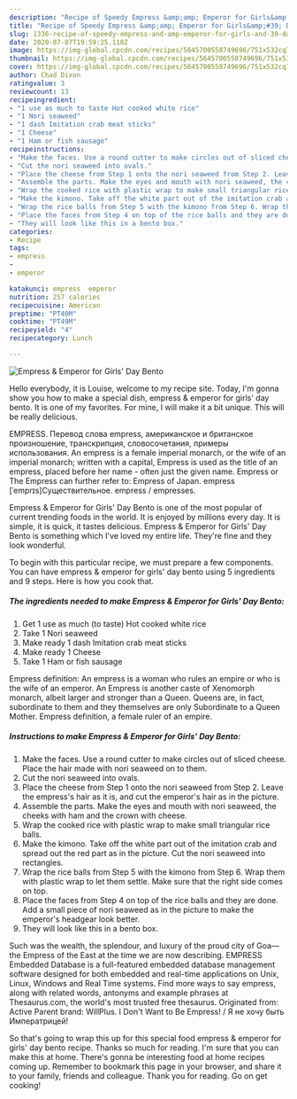 ```yaml
---
description: "Recipe of Speedy Empress &amp;amp; Emperor for Girls&amp;#39; Day Bento"
title: "Recipe of Speedy Empress &amp;amp; Emperor for Girls&amp;#39; Day Bento"
slug: 1336-recipe-of-speedy-empress-and-amp-emperor-for-girls-and-39-day-bento
date: 2020-07-07T19:59:25.110Z
image: https://img-global.cpcdn.com/recipes/5645700558749696/751x532cq70/empress-emperor-for-girls-day-bento-recipe-main-photo.jpg
thumbnail: https://img-global.cpcdn.com/recipes/5645700558749696/751x532cq70/empress-emperor-for-girls-day-bento-recipe-main-photo.jpg
cover: https://img-global.cpcdn.com/recipes/5645700558749696/751x532cq70/empress-emperor-for-girls-day-bento-recipe-main-photo.jpg
author: Chad Dixon
ratingvalue: 3
reviewcount: 13
recipeingredient:
- "1 use as much to taste Hot cooked white rice"
- "1 Nori seaweed"
- "1 dash Imitation crab meat sticks"
- "1 Cheese"
- "1 Ham or fish sausage"
recipeinstructions:
- "Make the faces. Use a round cutter to make circles out of sliced cheese.  Place the hair made with nori seaweed on to them."
- "Cut the nori seaweed into ovals."
- "Place the cheese from Step 1 onto the nori seaweed from Step 2. Leave the empress&#39;s hair as it is, and cut the emperor&#39;s hair as in the picture."
- "Assemble the parts. Make the eyes and mouth with nori seaweed, the cheeks with ham and the crown with cheese."
- "Wrap the cooked rice with plastic wrap to make small triangular rice balls."
- "Make the kimono. Take off the white part out of the imitation crab and spread out the red part as in the picture. Cut the nori seaweed into rectangles."
- "Wrap the rice balls from Step 5 with the kimono from Step 6. Wrap them with plastic wrap to let them settle. Make sure that the right side comes on top."
- "Place the faces from Step 4 on top of the rice balls and they are done. Add a small piece of nori seaweed as in the picture to make the emperor&#39;s headgear look better."
- "They will look like this in a bento box."
categories:
- Recipe
tags:
- empress
- 
- emperor

katakunci: empress  emperor 
nutrition: 257 calories
recipecuisine: American
preptime: "PT40M"
cooktime: "PT49M"
recipeyield: "4"
recipecategory: Lunch

---
```



![Empress &amp; Emperor for Girls&#39; Day Bento](https://img-global.cpcdn.com/recipes/5645700558749696/751x532cq70/empress-emperor-for-girls-day-bento-recipe-main-photo.jpg)

Hello everybody, it is Louise, welcome to my recipe site. Today, I'm gonna show you how to make a special dish, empress &amp; emperor for girls&#39; day bento. It is one of my favorites. For mine, I will make it a bit unique. This will be really delicious.

EMPRESS. Перевод слова empress, американское и британское произношение, транскрипция, словосочетания, примеры использования. An empress is a female imperial monarch, or the wife of an imperial monarch; written with a capital, Empress is used as the title of an empress, placed before her name - often just the given name. Empress or The Empress can further refer to: Empress of Japan. empress [ˈemprɪs]Существительное. empress / empresses.

Empress &amp; Emperor for Girls&#39; Day Bento is one of the most popular of current trending foods in the world. It is enjoyed by millions every day. It is simple, it is quick, it tastes delicious. Empress &amp; Emperor for Girls&#39; Day Bento is something which I've loved my entire life. They're fine and they look wonderful.


To begin with this particular recipe, we must prepare a few components. You can have empress &amp; emperor for girls&#39; day bento using 5 ingredients and 9 steps. Here is how you cook that.

<!--inarticleads1-->

##### The ingredients needed to make Empress &amp; Emperor for Girls&#39; Day Bento:

1. Get 1 use as much (to taste) Hot cooked white rice
1. Take 1 Nori seaweed
1. Make ready 1 dash Imitation crab meat sticks
1. Make ready 1 Cheese
1. Take 1 Ham or fish sausage


Empress definition: An empress is a woman who rules an empire or who is the wife of an emperor. An Empress is another caste of Xenomorph monarch, albeit larger and stronger than a Queen. Queens are, in fact, subordinate to them and they themselves are only Subordinate to a Queen Mother. Empress definition, a female ruler of an empire. 

<!--inarticleads2-->

##### Instructions to make Empress &amp; Emperor for Girls&#39; Day Bento:

1. Make the faces. Use a round cutter to make circles out of sliced cheese.  Place the hair made with nori seaweed on to them.
1. Cut the nori seaweed into ovals.
1. Place the cheese from Step 1 onto the nori seaweed from Step 2. Leave the empress&#39;s hair as it is, and cut the emperor&#39;s hair as in the picture.
1. Assemble the parts. Make the eyes and mouth with nori seaweed, the cheeks with ham and the crown with cheese.
1. Wrap the cooked rice with plastic wrap to make small triangular rice balls.
1. Make the kimono. Take off the white part out of the imitation crab and spread out the red part as in the picture. Cut the nori seaweed into rectangles.
1. Wrap the rice balls from Step 5 with the kimono from Step 6. Wrap them with plastic wrap to let them settle. Make sure that the right side comes on top.
1. Place the faces from Step 4 on top of the rice balls and they are done. Add a small piece of nori seaweed as in the picture to make the emperor&#39;s headgear look better.
1. They will look like this in a bento box.


Such was the wealth, the splendour, and luxury of the proud city of Goa—the Empress of the East at the time we are now describing. EMPRESS Embedded Database is a full-featured embedded database management software designed for both embedded and real-time applications on Unix, Linux, Windows and Real Time systems. Find more ways to say empress, along with related words, antonyms and example phrases at Thesaurus.com, the world&#39;s most trusted free thesaurus. Originated from: Active Parent brand: WillPlus. I Don&#39;t Want to Be Empress! / Я не хочу быть Императрицей! 

So that's going to wrap this up for this special food empress &amp; emperor for girls&#39; day bento recipe. Thanks so much for reading. I'm sure that you can make this at home. There's gonna be interesting food at home recipes coming up. Remember to bookmark this page in your browser, and share it to your family, friends and colleague. Thank you for reading. Go on get cooking!
